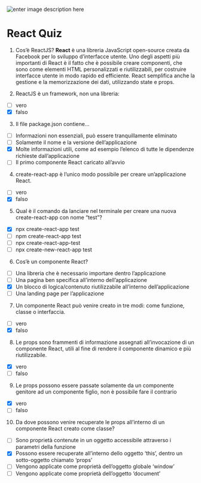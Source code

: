 ﻿
![enter image description here](https://upload.wikimedia.org/wikipedia/commons/thumb/3/30/React_Logo_SVG.svg/768px-React_Logo_SVG.svg.png)
# React Quiz

 1. Cos’è ReactJS?
**React** è una libreria JavaScript open-source creata da Facebook per lo sviluppo d’interfacce utente.
Uno degli aspetti più importanti di React è il fatto che è possibile creare componenti, che sono come elementi HTML personalizzati e riutilizzabili, per costruire interfacce utente in modo rapido ed efficiente. React semplifica anche la gestione e la memorizzazione dei dati, utilizzando state e props.

 2. ReactJS è un framework, non una libreria:
 - [ ] vero
 - [x] falso
3. Il file package.json contiene…

 - [ ] Informazioni non essenziali, può essere tranquillamente eliminato
 - [ ] Solamente il nome e la versione dell’applicazione
 - [x] Molte informazioni utili, come ad esempio l’elenco di tutte le dipendenze richieste dall’applicazione
 - [ ] Il primo componente React caricato all’avvio
4. create-react-app è l’unico modo possibile per creare un’applicazione React.
 - [ ] vero
 - [x] falso
5. Qual è il comando da lanciare nel terminale per creare una nuova create-react-app con nome “test”?

 - [x] npx create-react-app test
 - [ ] npm create-react-app test
 - [ ] npx create-react-app-test
 - [ ] npx create-new-react-app test
6. Cos’è un componente React?
- [ ] Una libreria che è necessario importare dentro l’applicazione
- [ ] Una pagina ben specifica all’interno dell’applicazione
- [x] Un blocco di logica/contenuto riutilizzabile all’interno dell’applicazione
- [ ] Una landing page per l’applicazione 
7. Un componente React può venire creato in tre modi: come funzione, classe o interfaccia.
- [ ] vero
- [x] falso
8. Le props sono frammenti di informazione assegnati all’invocazione di un componente React, utili al fine di rendere il componente dinamico e più riutilizzabile.
- [x] vero
- [ ] falso
9. Le props possono essere passate solamente da un componente genitore ad un componente figlio, non è possibile fare il contrario
- [x] vero
- [ ] falso
10. Da dove possono venire recuperate le props all’interno di un componente React creato come classe?
- [ ] Sono proprietà contenute in un oggetto accessibile attraverso i parametri della funzione
- [x] Possono essere recuperate all’interno dello oggetto ‘this’, dentro un sotto-oggetto chiamato ‘props’
- [ ] Vengono applicate come proprietà dell’oggetto globale ‘window’
- [ ] Vengono applicate come proprietà dell’oggetto ‘document’ 
